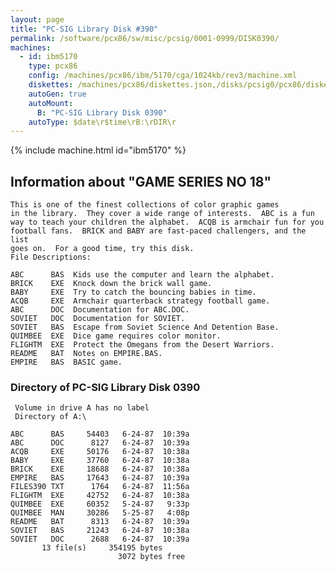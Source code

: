 ```yaml
---
layout: page
title: "PC-SIG Library Disk #390"
permalink: /software/pcx86/sw/misc/pcsig/0001-0999/DISK0390/
machines:
  - id: ibm5170
    type: pcx86
    config: /machines/pcx86/ibm/5170/cga/1024kb/rev3/machine.xml
    diskettes: /machines/pcx86/diskettes.json,/disks/pcsig0/pcx86/diskettes.json
    autoGen: true
    autoMount:
      B: "PC-SIG Library Disk 0390"
    autoType: $date\r$time\rB:\rDIR\r
---
```


{% include machine.html id="ibm5170" %}

## Information about "GAME SERIES NO 18"

    This is one of the finest collections of color graphic games
    in the library.  They cover a wide range of interests.  ABC is a fun
    way to teach your children the alphabet.  ACQB is armchair fun for you
    football fans.  BRICK and BABY are fast-paced challengers, and the list
    goes on.  For a good time, try this disk.
    File Descriptions:
    
    ABC      BAS  Kids use the computer and learn the alphabet.
    BRICK    EXE  Knock down the brick wall game.
    BABY     EXE  Try to catch the bouncing babies in time.
    ACQB     EXE  Armchair quarterback strategy football game.
    ABC      DOC  Documentation for ABC.DOC.
    SOVIET   DOC  Documentation for SOVIET.
    SOVIET   BAS  Escape from Soviet Science And Detention Base.
    QUIMBEE  EXE  Dice game requires color monitor.
    FLIGHTM  EXE  Protect the Omegans from the Desert Warriors.
    README   BAT  Notes on EMPIRE.BAS.
    EMPIRE   BAS  BASIC game.

### Directory of PC-SIG Library Disk 0390

     Volume in drive A has no label
     Directory of A:\

    ABC      BAS     54403   6-24-87  10:39a
    ABC      DOC      8127   6-24-87  10:39a
    ACQB     EXE     50176   6-24-87  10:38a
    BABY     EXE     37760   6-24-87  10:38a
    BRICK    EXE     18688   6-24-87  10:38a
    EMPIRE   BAS     17643   6-24-87  10:39a
    FILES390 TXT      1764   6-24-87  11:56a
    FLIGHTM  EXE     42752   6-24-87  10:38a
    QUIMBEE  EXE     60352   5-24-87   9:33p
    QUIMBEE  MAN     30286   5-25-87   4:08p
    README   BAT      8313   6-24-87  10:39a
    SOVIET   BAS     21243   6-24-87  10:38a
    SOVIET   DOC      2688   6-24-87  10:39a
           13 file(s)     354195 bytes
                            3072 bytes free
